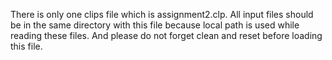 There is only one clips file which is assignment2.clp. All input files should be in the same directory with this file because local path is used while reading these files.
And please do not forget clean and reset before loading this file.
